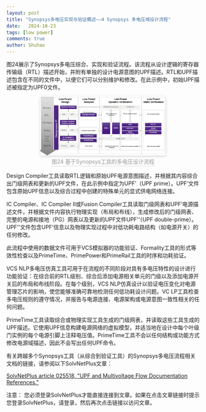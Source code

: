 ```yaml
---
layout: post
title: "Synopsys多电压实现与验证概述——4 Synopsys 多电压域设计流程"
date:   2024-10-23
tags: [low power]
comments: true
author: Shuhao
---
```


图24展示了Synopsys多电压综合、实现和验证流程。该流程从设计逻辑的寄存器传输级（RTL）描述开始，并附有单独的设计电源意图的UPF描述。RTL和UPF描述包含在不同的文件中，以便它们可以分别维护和修改。在此示例中，初始UPF描述被指定为UPF0文件。

<center>
    <img style="border-radius: 0.3125em;
    box-shadow: 0 2px 4px 0 rgba(34,36,38,.12),0 2px 10px 0 rgba(34,36,38,.08);" 
    src="../images/image-20241023153316482.png" width = "65%" alt=""/>
    <br>
    <div style="color:orange; border-bottom: 1px solid #d9d9d9;
    display: inline-block;
    color: #999;
    padding: 2px;">
      图24 基于Synopsys工具的多电压设计流程
  	</div>
</center>

Design Compiler工具读取RTL逻辑和原始UPF电源意图描述，并根据其内容综合出门级网表和更新的UPF文件，在此示例中指定为UPF’（UPF prime）。UPF’文件包含原始UPF信息以及综合过程中创建的特殊单元的显式供电网络连接。

IC Compiler、IC Compiler II或Fusion Compiler工具读取门级网表和UPF’电源描述文件，并根据文件内容执行物理实现（布局和布线），生成修改后的门级网表、完整的电源和接地（PG）网表以及更新的UPF文件UPF’‘（UPF double-prime）。UPF’'文件包含UPF’信息以及物理实现过程中对低功耗电路结构（如电源开关）的任何修改。

此流程中使用的数据文件可用于VCS模拟器的功能验证、Formality工具的形式等效性检查以及PrimeTime、PrimePower和PrimeRail工具的时序和功耗验证。

VCS NLP多电压仿真工具可用于在流程的不同阶段对具有多电压特性的设计进行功能验证：在综合前的RTL级别、综合后添加电源相关单元的门级以及添加电源开关后的布局和布线阶段。在每个级别，VCS NLP仿真设计以验证电压变化对电源管理芯片的影响，使您能够准确可靠地检测任何低功耗设计问题。VC LP工具检查多电压规则的遵守情况，并报告与电源连接、电源架构或电源意图一致性相关的任何问题。

PrimeTime工具读取综合或物理实现工具生成的门级网表，并读取这些工具生成的UPF描述。它使用UPF信息构建电源网络的虚拟模型，并适当地在设计中每个叶级门实例的每个电源引脚上注释电压值。PrimeTime工具不会以任何结构或功能方式修改电源域描述，因此不会写出任何UPF命令。

有关跨越多个Synopsys工具（从综合到验证工具）的Synopsys多电压流程相关文档的链接，请参阅以下SolvNetPlus文章：

[SolvNetPlus article 025518, "UPF and Multivoltage Flow Documentation References."](https://solvnetplus.synopsys.com/s/article/UPF-and-Multivoltage-Flow-Documentation-References-1576165801404)

注意： 您必须登录SolvNetPlus才能直接连接到文章。如果在点击文章链接时提示您登录SolvNetPlus，请登录，然后再次点击链接以访问文章。